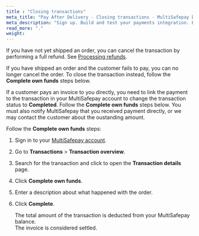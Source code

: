 ```yaml
---
title : "Closing transactions"
meta_title: "Pay After Delivery - Closing transactions - MultiSafepay Docs"
meta_description: "Sign up. Build and test your payments integration. Explore our products and services. Use our API Reference, SDKs, and wrappers. Get support."
read_more: "."
weight: 
---
```


If you have not yet shipped an order, you can cancel the transaction by performing a full refund. See [Processing refunds](/payments/methods/billing-suite/pay-after-delivery/faq/processing-refunds/).

If you have shipped an order and the customer fails to pay, you can no longer cancel the order. To close the transaction instead, follow the **Complete own funds** steps below.

If a customer pays an invoice to you directly, you need to link the payment to the transaction in your MultiSafepay account to change the transaction status to **Completed**. Follow the **Complete own funds** steps below.
You must also notify MultiSafepay that you received payment directly, or we may contact the customer about the oustanding amount.

Follow the **Complete own funds** steps:

1. Sign in to your [MultiSafepay account](https://merchant.multisafepay.com).
2. Go to **Transactions** > **Transaction overview**.
3. Search for the transaction and click to open the **Transaction details** page.
4. Click **Complete own funds**. 
5. Enter a description about what happened with the order. 
6. Click **Complete**. 
    
    The total amount of the transaction is deducted from your MultiSafepay balance.  
    The invoice is considered settled.



